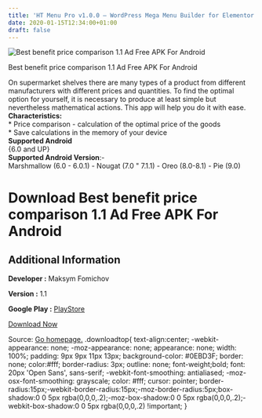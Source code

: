 ```yaml
---
title: 'HT Menu Pro v1.0.0 – WordPress Mega Menu Builder for Elementor'
date: 2020-01-15T12:34:00+01:00
draft: false
---
```


![Best benefit price comparison 1.1 Ad Free APK For Android](https://i1.wp.com/apkhome.net/wp-content/uploads/2020/01/Best-benefit-price-comparison-1.1-Ad-Free.png "Best benefit price comparison 1.1 Ad Free APK For Android")

  

Best benefit price comparison 1.1 Ad Free APK For Android

On supermarket shelves there are many types of a product from different manufacturers with different prices and quantities. To find the optimal option for yourself, it is necessary to produce at least simple but nevertheless mathematical actions. This app will help you do it with ease.  
**Characteristics:**  
\* Price comparison - calculation of the optimal price of the goods  
\* Save calculations in the memory of your device  
**Supported Android**  
{6.0 and UP}  
**Supported Android Version**:-  
Marshmallow (6.0 - 6.0.1) - Nougat (7.0 " 7.1.1) - Oreo (8.0-8.1) - Pie (9.0)

Download Best benefit price comparison 1.1 Ad Free APK For Android
==================================================================

Additional Information
----------------------

**Developer :** Maksym Fomichov

**Version :** 1.1

**Google Play :** [PlayStore](https://play.google.com/store/apps/details?id=com.gmail.fomichov.m.compareprice&hl=en)

  

[Download Now](https://store4app.co/post/best-benefit-price-comparison-1-1-ad-free-apk-for-android_1579070866)

  
Source: [Go homepage.](https://store4app.co/post/best-benefit-price-comparison-1-1-ad-free-apk-for-android_1579070866) .downloadtop{ text-align:center; -webkit-appearance: none; -moz-appearance: none; appearance: none; width: 100%; padding: 9px 9px 11px 13px; background-color: #0EBD3F; border: none; color:#fff; border-radius: 3px; outline: none; font-weight;bold; font: 20px 'Open Sans', sans-serif; -webkit-font-smoothing: antialiased; -moz-osx-font-smoothing: grayscale; color: #fff; cursor: pointer; border-radius:15px;-webkit-border-radius:15px;-moz-border-radius:5px;box-shadow:0 0 5px rgba(0,0,0,.2);-moz-box-shadow:0 0 5px rgba(0,0,0,.2);-webkit-box-shadow:0 0 5px rgba(0,0,0,.2) !important; }